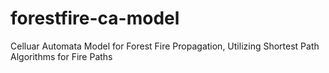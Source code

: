 # forestfire-ca-model
Celluar Automata Model for Forest Fire Propagation, Utilizing Shortest Path Algorithms for Fire Paths

